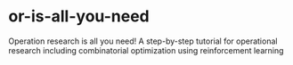 # or-is-all-you-need
Operation research is all you need! A step-by-step tutorial for operational research including combinatorial optimization using reinforcement learning
